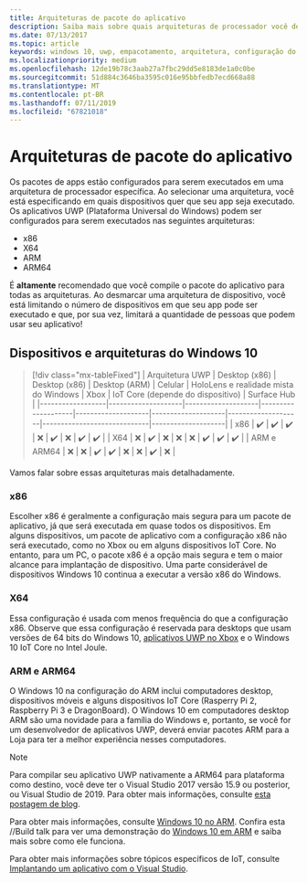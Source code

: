 ```yaml
---
title: Arquiteturas de pacote do aplicativo
description: Saiba mais sobre quais arquiteturas de processador você deve usar ao criar seu pacote de aplicativos UWP.
ms.date: 07/13/2017
ms.topic: article
keywords: windows 10, uwp, empacotamento, arquitetura, configuração do pacote
ms.localizationpriority: medium
ms.openlocfilehash: 12de19b78c3aab27a7fbc29dd5e8183de1a0c0be
ms.sourcegitcommit: 51d884c3646ba3595c016e95bbfedb7ecd668a88
ms.translationtype: MT
ms.contentlocale: pt-BR
ms.lasthandoff: 07/11/2019
ms.locfileid: "67821018"
---
```

# <a name="app-package-architectures"></a>Arquiteturas de pacote do aplicativo

Os pacotes de apps estão configurados para serem executados em uma arquitetura de processador específica. Ao selecionar uma arquitetura, você está especificando em quais dispositivos quer que seu app seja executado. Os aplicativos UWP (Plataforma Universal do Windows) podem ser configurados para serem executados nas seguintes arquiteturas:
- x86
- X64
- ARM
- ARM64

É **altamente** recomendado que você compile o pacote do aplicativo para todas as arquiteturas. Ao desmarcar uma arquitetura de dispositivo, você está limitando o número de dispositivos em que seu app pode ser executado e que, por sua vez, limitará a quantidade de pessoas que podem usar seu aplicativo!

## <a name="windows-10-devices-and-architectures"></a>Dispositivos e arquiteturas do Windows 10

> [!div class="mx-tableFixed"]
| Arquitetura UWP | Desktop (x86)      | Desktop (x86)      | Desktop (ARM)      | Celular             | HoloLens e realidade mista do Windows           | Xbox               | IoT Core (depende do dispositivo) | Surface Hub        |
|------------------|--------------------|--------------------|--------------------|--------------------|--------------------|--------------------|-----------------------------|--------------------|
| x86              | :heavy_check_mark: | :heavy_check_mark: | :heavy_check_mark: | :x:                | :heavy_check_mark: | :x:                | :heavy_check_mark:          | :heavy_check_mark: |
| X64              | :x:                | :heavy_check_mark: | :x:                | :x:                | :x:                | :heavy_check_mark: | :heavy_check_mark:          | :heavy_check_mark: |
| ARM e ARM64              | :x:                | :x:                | :heavy_check_mark: | :heavy_check_mark: | :x:                | :x:                | :heavy_check_mark:          | :x:                |


Vamos falar sobre essas arquiteturas mais detalhadamente.

### <a name="x86"></a>x86
Escolher x86 é geralmente a configuração mais segura para um pacote de aplicativo, já que será executada em quase todos os dispositivos. Em alguns dispositivos, um pacote de aplicativo com a configuração x86 não será executado, como no Xbox ou em alguns dispositivos IoT Core. No entanto, para um PC, o pacote x86 é a opção mais segura e tem o maior alcance para implantação de dispositivo. Uma parte considerável de dispositivos Windows 10 continua a executar a versão x86 do Windows.

### <a name="x64"></a>X64
Essa configuração é usada com menos frequência do que a configuração x86. Observe que essa configuração é reservada para desktops que usam versões de 64 bits do Windows 10, [aplicativos UWP no Xbox](https://docs.microsoft.com/windows/uwp/xbox-apps/system-resource-allocation) e o Windows 10 IoT Core no Intel Joule.

### <a name="arm-and-arm64"></a>ARM e ARM64
O Windows 10 na configuração do ARM inclui computadores desktop, dispositivos móveis e alguns dispositivos IoT Core (Rasperry Pi 2, Raspberry Pi 3 e DragonBoard). O Windows 10 em computadores desktop ARM são uma novidade para a família do Windows e, portanto, se você for um desenvolvedor de aplicativos UWP, deverá enviar pacotes ARM para a Loja para ter a melhor experiência nesses computadores.

>[!NOTE]
> Para compilar seu aplicativo UWP nativamente a ARM64 para plataforma como destino, você deve ter o Visual Studio 2017 versão 15.9 ou posterior, ou Visual Studio de 2019. Para obter mais informações, consulte [esta postagem de blog](https://blogs.windows.com/buildingapps/2018/11/15/official-support-for-windows-10-on-arm-development).


Para obter mais informações, consulte [Windows 10 no ARM](../porting/apps-on-arm.md). Confira esta //Build talk para ver uma demonstração do [Windows 10 em ARM](https://channel9.msdn.com/Events/Build/2017/P4171) e saiba mais sobre como ele funciona.

Para obter mais informações sobre tópicos específicos de IoT, consulte [Implantando um aplicativo com o Visual Studio](https://developer.microsoft.com/windows/iot/Docs/AppDeployment).

